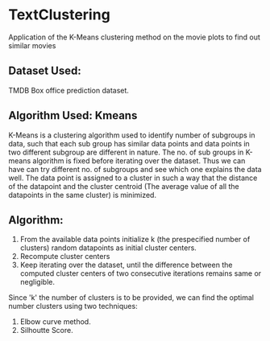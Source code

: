 # TextClustering
Application of the K-Means clustering method on the movie plots to find out similar movies

## Dataset Used:
TMDB Box office prediction dataset. 

## Algorithm Used: Kmeans
K-Means is a clustering algorithm used to identify number of subgroups in data, such that each sub group has similar data points and data points in two different subgroup are different in nature. The no. of sub groups in K-means algorithm is fixed before iterating over the dataset. Thus we can have can try different no. of subgroups and see which one explains the data well. The data point is assigned to a cluster in such a way that the distance of the datapoint and the cluster centroid (The average value of all the datapoints in the same cluster) is minimized.

## Algorithm:
1) From the available data points initialize k (the prespecified number of clusters) random datapoints as initial cluster centers.
2) Recompute cluster centers
3) Keep iterating over the dataset, until the difference between the computed cluster centers of two consecutive iterations remains same or negligible.

Since 'k' the number of clusters is to be provided, we can find the optimal number clusters using two techniques:
1) Elbow curve method.
2) Silhoutte Score.
